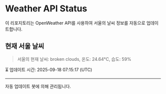 
# Weather API Status

이 리포지토리는 OpenWeather API를 사용하여 서울의 날씨 정보를 자동으로 업데이트합니다.

## 현재 서울 날씨
> 서울의 현재 날씨: broken clouds, 온도: 24.64°C, 습도: 59%

⏳ 업데이트 시간: 2025-09-18 07:15:17 (UTC)

---
자동 업데이트 봇에 의해 관리됩니다.
